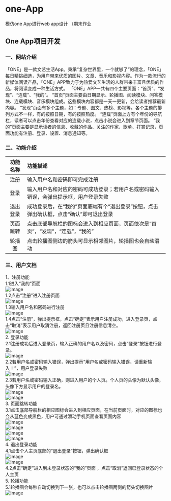 # one-App    
模仿one App进行web app设计 （期末作业    
## One App项目开发     
### 一、网站介绍
「ONE」是一款文艺生活App。秉承“复杂世界里，一个就够了”的理念，「ONE」每日精挑细选，为用户带来优质的图片、文章、音乐和影视内容。作为一款流行的新媒体阅读产品，「ONE」APP致力于为热爱文艺生活的人群带来丰富且优质的作品，将阅读变成一种生活方式。
「ONE」APP一共有四个主要页面：“首页”、“发现”、“连载”、“我的”。
“首页”页面主要由日期显示、轮播图、阅读模块、问答模块、连载模块、音乐模块组成。这些模块内容都是一天一更新，会给读者推荐最新内容。
“发现”页面有多个主题，如：专题、图文、热榜、影视等。各个主题的排列方式不一样，有的按照日期，有的按照热度。
“连载”页面上方有个年份的导航栏，读者可以点击年份查看对应的连载小说，点击小说会进入到章节页面。
“我的”页面主要是显示读者的信息、收藏的作品、关注的作家、歌单、打赏记录，页面功能有注册、登录、设置、消息通知等。

### 二、功能介绍
|功能名称|功能描述|
|:----:|:----|
|注册	 |   输入用户名和密码即可完成注册
|登录	 |   输入用户名和对应的密码可成功登录；若用户名或密码输入错误，会弹出提示框，用户登录失败
|退出登录|	成功登录后，在“我的”页面底端有个“退出登录”按钮，点击弹出确认框，点击“确认”即可退出登录
|页面跳转	|点击底部导航栏的图标会进入到相应页面，页面依次是“首页”，“发现”，“连载”，“我的”
|轮播图	   |点击轮播图侧边的箭头可显示相邻图片，轮播图也会自动滑动
### 三、用户文档    
1、注册功能    
1.1进入“我的”页面    
![image](https://github.com/chuyia/one-App/blob/main/md-images/1.png)   
1.2点击“注册”进入注册页面    
![image](https://github.com/chuyia/one-App/blob/main/md-images/2.png)    
1.3输入用户名和密码进行注册    
![image](https://github.com/chuyia/one-App/blob/main/md-images/3.png)    
1.4点击“注册”，弹出提示框，点击“确定”表示用户注册成功，进入登录页，点击“取消”表示用户取消注册，返回注册页且注册信息清空。    
![image](https://github.com/chuyia/one-App/blob/main/md-images/4.png)   
2.	登录功能    
2.1注册成功后进入登录页，输入正确的用户名以及密码，点击“登录”按钮进行登录。    
![image](https://github.com/chuyia/one-App/blob/main/md-images/5.png)    
2.2若用户名或密码输入错误，弹出提示“用户名或密码输入错误，请重新输入！”，用户登录失败    
 ![image](https://github.com/chuyia/one-App/blob/main/md-images/6.png)   
2.3若用户名或密码输入正确，则进入用户的个人页。个人页的头像为默认头像，头像下方显示用户的登录名。    
![image](https://github.com/chuyia/one-App/blob/main/md-images/7.png)   
![image](https://github.com/chuyia/one-App/blob/main/md-images/8.png)  
3.	页面跳转功能    
3.1点击底部导航栏的相应图标会进入到相应页面，在当前页面时，对应的图标也会从蓝色变成黑色，用户可通过滑动手机页面查看页面内容    
![image](https://github.com/chuyia/one-App/blob/main/md-images/9.png)  
![image](https://github.com/chuyia/one-App/blob/main/md-images/10.png)  
![image](https://github.com/chuyia/one-App/blob/main/md-images/11.png)  
![image](https://github.com/chuyia/one-App/blob/main/md-images/12.png)  
4.	退出登录功能    
4.1点击个人主页底部的“退出登录”按钮，弹出确认框    
![image](https://github.com/chuyia/one-App/blob/main/md-images/13.png)  
![image](https://github.com/chuyia/one-App/blob/main/md-images/14.png)  
4.2点击“确定”进入到未登录状态的“我的”页面 ，点击“取消”返回已登录状态的个人主页    
5.	轮播功能    
5.1轮播图会每秒自动切换到下一张，也可以点击轮播图两侧的箭头切换图片    
![image](https://github.com/chuyia/one-App/blob/main/md-images/15.png)  

